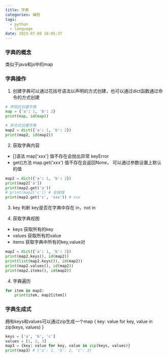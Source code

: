 ```yaml
---
title: 字典
categories: 编程
tags:
  - python
  - language
date: 2023-07-08 18:05:37
---
```

### 字典的概念
类似于java和js中的map

### 字典操作

1. 创建字典可以通过花括号语法以声明的方式创建，也可以通过dict函数通过命令的方式创建


```python
# 声明式创建字典
map = {'a': 1, 'b': 2}
print(map, id(map))

# 命令式创建字典
map2 = dict({'a': 1, 'b': 2})
print(map2, id(map2))
```

2. 获取字典内容
- []语法 map['xxx'] 值不存在会抛出异常 keyError
- get()方法 map.get('xxx') 值不存在会返回None， 可以通过参数设置上默认的值

```python
map2 = dict({'a': 1, 'b': 2})
print(map2['a'])
print(map2.get('a'))
# print(map2['c']) # 会抛错
print(map2.get('c', 'xxx')) # xxx
```

3. key 判断
key是否在字典中存在 in，not in

3. 获取字典视图
- keys 获取所有的key
- values 获取所有的value
- items 获取字典中所有的key,value对
```python
map2 = dict({'a': 1, 'b': 2})
print(map2.keys(), id(map2))
print(list(map2.keys()), id(map2))
print(map2.values(), id(map2))
print(map2.items(), id(map2))
```

4. 字典遍历
```python
for item in map2:
    print(item, map2[item])
```

### 字典生成式
拥有keys和values可以通过zip生成一个map
{ key: value for key, value in zip(keys, values) }
```python
keys = ['a', 'b', 'c']
values = [1, 2, 3]
map3 = {key: value for key, value in zip(keys, values)}
print(map3) # {'a': 1, 'b': 2, 'c': 3}
```
